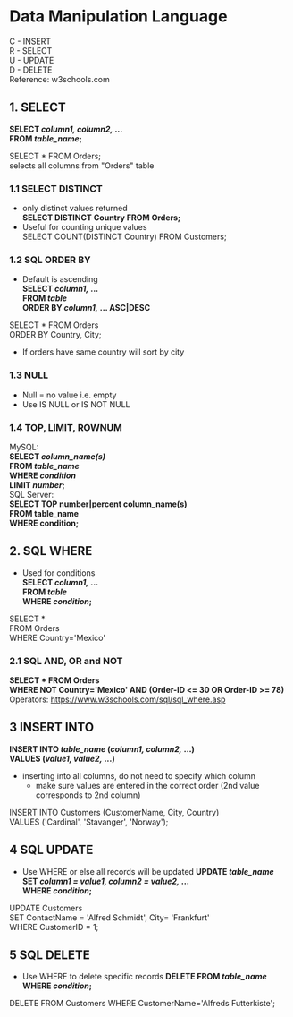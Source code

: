 # Data Manipulation Language
C - INSERT  
R - SELECT  
U - UPDATE  
D - DELETE  
Reference: w3schools.com
## 1. SELECT
**SELECT *column1, column2,* ...  
FROM *table_name*;**

SELECT * FROM Orders;  
selects all columns from "Orders" table

### 1.1 SELECT DISTINCT
* only distinct values returned  
**SELECT DISTINCT Country 
FROM Orders;**
* Useful for counting unique values  
SELECT COUNT(DISTINCT Country) FROM Customers;
### 1.2 SQL ORDER BY
* Default is ascending  
**SELECT *column1,* ...  
FROM *table*  
ORDER BY *column1,* ... ASC|DESC**

SELECT * FROM Orders  
ORDER BY Country, City;
* If orders have same country will sort by city
### 1.3 NULL
* Null = no value i.e. empty
* Use IS NULL or IS NOT NULL
### 1.4 TOP, LIMIT, ROWNUM
MySQL:  
**SELECT *column_name(s)*  
FROM *table_name*  
WHERE *condition*  
LIMIT *number*;**  
SQL Server:  
**SELECT TOP number|percent column_name(s)  
FROM table_name  
WHERE condition;**
## 2. SQL WHERE
* Used for conditions  
**SELECT *column1,* ...  
FROM *table*  
WHERE *condition*;**  

SELECT *  
FROM Orders  
WHERE Country='Mexico'
### 2.1 SQL AND, OR and NOT
**SELECT * FROM Orders  
WHERE NOT Country='Mexico' AND (Order-ID <= 30 OR Order-ID >= 78)**  
Operators: https://www.w3schools.com/sql/sql_where.asp

## 3 INSERT INTO
**INSERT INTO *table_name* (*column1, column2,* ...)  
VALUES (*value1, value2,* ...)**
* inserting into all columns, do not need to specify which column
  * make sure values are entered in the correct order (2nd value corresponds to 2nd column)  
  
INSERT INTO Customers (CustomerName, City, Country)  
VALUES ('Cardinal', 'Stavanger', 'Norway');  
## 4 SQL UPDATE
* Use WHERE or else all records will be updated
**UPDATE *table_name*  
SET *column1 = value1, column2 = value2,* ...  
WHERE *condition*;**

UPDATE Customers  
SET ContactName = 'Alfred Schmidt', City= 'Frankfurt'  
WHERE CustomerID = 1;  
## 5 SQL DELETE
* Use WHERE to delete specific records
**DELETE FROM *table_name*   
WHERE *condition*;**

DELETE FROM Customers WHERE CustomerName='Alfreds Futterkiste';



